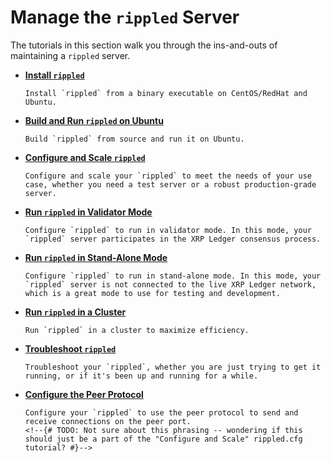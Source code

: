 # Manage the `rippled` Server
<!--{# There may be a better way to present the info on this page - especially once we have more tutorials per platform. Also, how about the sequence -- which tasks are required/commonly performed/highest priority? Which tasks are advanced/optional/lower priority? #}-->

The tutorials in this section walk you through the ins-and-outs of maintaining a `rippled` server.

* **[Install `rippled`](x)**

      Install `rippled` from a binary executable on CentOS/RedHat and Ubuntu.

* **[Build and Run `rippled` on Ubuntu](x)**

      Build `rippled` from source and run it on Ubuntu.

* **[Configure and Scale `rippled`](x)**

      Configure and scale your `rippled` to meet the needs of your use case, whether you need a test server or a robust production-grade server.

* **[Run `rippled` in Validator Mode](x)**

      Configure `rippled` to run in validator mode. In this mode, your `rippled` server participates in the XRP Ledger consensus process.

* **[Run `rippled` in Stand-Alone Mode](x)**

      Configure `rippled` to run in stand-alone mode. In this mode, your `rippled` server is not connected to the live XRP Ledger network, which is a great mode to use for testing and development.

* **[Run `rippled` in a Cluster](x)**

      Run `rippled` in a cluster to maximize efficiency.

* **[Troubleshoot `rippled`](x)**

      Troubleshoot your `rippled`, whether you are just trying to get it running, or if it's been up and running for a while.

* **[Configure the Peer Protocol](x)**

      Configure your `rippled` to use the peer protocol to send and receive connections on the peer port.
      <!--{# TODO: Not sure about this phrasing -- wondering if this should just be a part of the "Configure and Scale" rippled.cfg tutorial? #}-->
